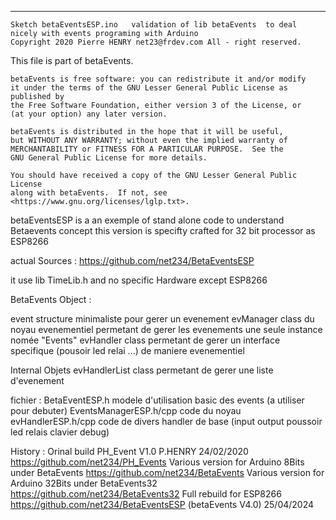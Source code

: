  ***********************************************
    Sketch betaEventsESP.ino   validation of lib betaEvents  to deal nicely with events programing with Arduino
    Copyright 2020 Pierre HENRY net23@frdev.com All - right reserved.


  This file is part of betaEvents.

    betaEvents is free software: you can redistribute it and/or modify
    it under the terms of the GNU Lesser General Public License as published by
    the Free Software Foundation, either version 3 of the License, or
    (at your option) any later version.

    betaEvents is distributed in the hope that it will be useful,
    but WITHOUT ANY WARRANTY; without even the implied warranty of
    MERCHANTABILITY or FITNESS FOR A PARTICULAR PURPOSE.  See the
    GNU General Public License for more details.

    You should have received a copy of the GNU Lesser General Public License
    along with betaEvents.  If not, see <https://www.gnu.org/licenses/lglp.txt>.

  betaEventsESP is a an exemple of stand alone code to understand Betaevents concept
  this version is specifty crafted for 32 bit processor as ESP8266

  actual Sources : https://github.com/net234/BetaEventsESP

  it use lib TimeLib.h  and no specific Hardware except ESP8266

  BetaEvents Object :

  event         structure minimaliste pour gerer un evenement
  evManager     class du noyau evenementiel permetant de gerer les evenements  une seule instance nomée "Events"
  evHandler     class permetant de gerer un interface specifique (pousoir led relai ...) de maniere evenementiel


  Internal Objets
  evHandlerList class permetant de gerer une liste d'evenement


  fichier :
  BetaEventESP.h           modele d'utilisation basic des events (a utiliser pour debuter)
  EventsManagerESP.h/cpp   code du noyau
  evHandlerESP.h/cpp       code de divers handler de base (input output poussoir led relais clavier debug)


History :
Orinal build PH_Event V1.0 P.HENRY  24/02/2020  https://github.com/net234/PH_Events
Various version for Arduino 8Bits  under BetaEvents   https://github.com/net234/BetaEvents
Various version for Arduino 32Bits  under BetaEvents32   https://github.com/net234/BetaEvents32
Full rebuild    for ESP8266    https://github.com/net234/BetaEventsESP   (betaEvents V4.0) 25/04/2024
